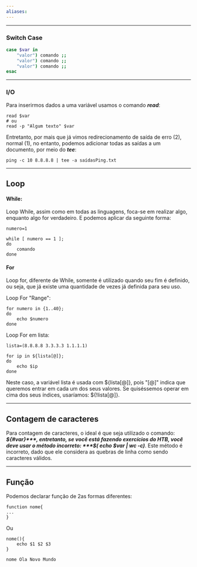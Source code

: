 ```yaml
---
aliases:
---
```

---
### Switch Case
```bash
case $var in 
	"valor") comando ;;
	"valor") comando ;;
	"valor") comando ;;
esac
```

---
### I/O
Para inserirmos dados a uma variável usamos o comando ***read***:
```Shell
read $var
# ou
read -p "Algum texto" $var
```

Entretanto, por mais que já vimos redirecionamento de saída de erro (2), normal (1), no entanto, podemos adicionar todas as saídas a um documento, por meio do ***tee***:
```Shell
ping -c 10 8.8.8.8 | tee -a saídasPing.txt
```

---
## Loop

#### While:
Loop While, assim como em todas as linguagens, foca-se em realizar algo, enquanto algo for verdadeiro. E podemos aplicar da seguinte forma:

```Shell
numero=1

while [ numero == 1 ];
do
	comando
done
```


#### For
Loop for, diferente de While, somente é utilizado quando seu fim é definido, ou seja, que já existe uma quantidade de vezes já definida para seu uso.

Loop For "Range":
``` Shell
for numero in {1..40};
do
	echo $numero
done
```

Loop For em lista:
```Shell
lista=(8.8.8.8 3.3.3.3 1.1.1.1)

for ip in ${lista[@]};
do
	echo $ip
done
```
Neste caso, a variável lista é usada com ${lista[@]}, pois "[@]" indica que queremos entrar em cada um dos seus valores. Se quiséssemos operar em cima dos seus índices, usaríamos: ${!lista[@]}.

---
## Contagem de caracteres
Para contagem de caracteres, o ideal é que seja utilizado o comando: ***${#var}***, entretanto, se você está fazendo exercícios do HTB, você deve usar o método incorreto: 
***$( echo $var | wc -c)***. Este método é incorreto, dado que ele considera as quebras de linha como sendo caracteres válidos.

---

## Função
Podemos declarar função de 2as formas diferentes:
```Shell
function nome{
...
}
```
Ou
```Shell
nome(){
	echo $1 $2 $3
}

nome Ola Novo Mundo
```

